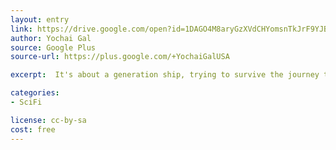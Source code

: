 ```yaml
---
layout: entry
link: https://drive.google.com/open?id=1DAGO4M8aryGzXVdCHYomsnTkJrF9YJBp
author: Yochai Gal
source: Google Plus
source-url: https://plus.google.com/+YochaiGalUSA

excerpt:  It's about a generation ship, trying to survive the journey to its new home.

categories:
- SciFi

license: cc-by-sa
cost: free
---
```

